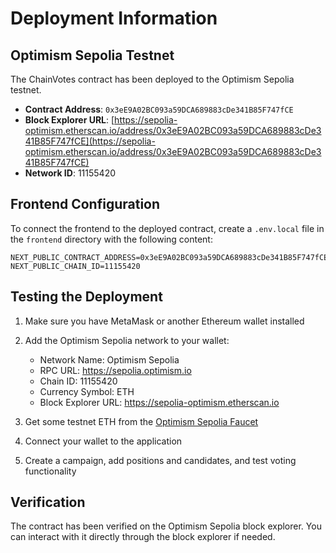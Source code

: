 # Deployment Information

## Optimism Sepolia Testnet

The ChainVotes contract has been deployed to the Optimism Sepolia testnet.

- **Contract Address**: `0x3eE9A02BC093a59DCA689883cDe341B85F747fCE`
- **Block Explorer URL**: [https://sepolia-optimism.etherscan.io/address/0x3eE9A02BC093a59DCA689883cDe341B85F747fCE](https://sepolia-optimism.etherscan.io/address/0x3eE9A02BC093a59DCA689883cDe341B85F747fCE)
- **Network ID**: 11155420

## Frontend Configuration

To connect the frontend to the deployed contract, create a `.env.local` file in the `frontend` directory with the following content:

```
NEXT_PUBLIC_CONTRACT_ADDRESS=0x3eE9A02BC093a59DCA689883cDe341B85F747fCE
NEXT_PUBLIC_CHAIN_ID=11155420
```

## Testing the Deployment

1. Make sure you have MetaMask or another Ethereum wallet installed
2. Add the Optimism Sepolia network to your wallet:
   - Network Name: Optimism Sepolia
   - RPC URL: https://sepolia.optimism.io
   - Chain ID: 11155420
   - Currency Symbol: ETH
   - Block Explorer URL: https://sepolia-optimism.etherscan.io

3. Get some testnet ETH from the [Optimism Sepolia Faucet](https://www.optimism.io/faucet)
4. Connect your wallet to the application
5. Create a campaign, add positions and candidates, and test voting functionality

## Verification

The contract has been verified on the Optimism Sepolia block explorer. You can interact with it directly through the block explorer if needed.